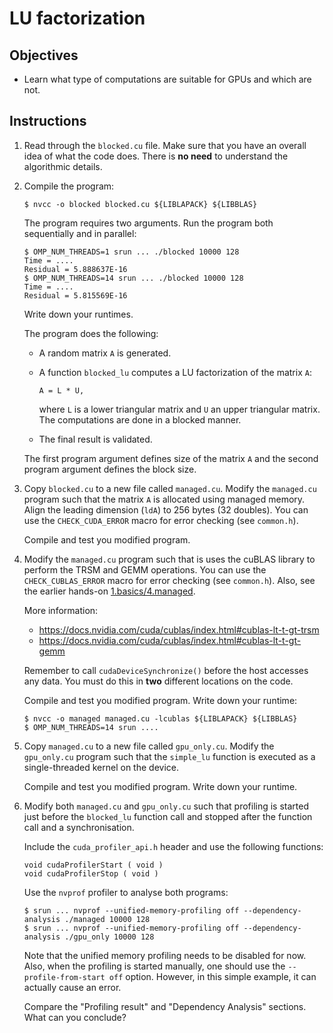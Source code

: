 # LU factorization

## Objectives

 - Learn what type of computations are suitable for GPUs and which are not.

## Instructions

 1. Read through the `blocked.cu` file. Make sure that you have an overall idea
    of what the code does. There is **no need** to understand the algorithmic
    details.

 2. Compile the program:
 
    ```
    $ nvcc -o blocked blocked.cu ${LIBLAPACK} ${LIBBLAS}
    ```
    
    The program requires two arguments. Run the program both sequentially and
    in parallel:
    
    ```
    $ OMP_NUM_THREADS=1 srun ... ./blocked 10000 128
    Time = ....
    Residual = 5.888637E-16
    $ OMP_NUM_THREADS=14 srun ... ./blocked 10000 128
    Time = ....
    Residual = 5.815569E-16
    ```
    
    Write down your runtimes.
    
    The program does the following:
     
     - A random matrix `A` is generated.
     
     - A function `blocked_lu` computes a LU factorization of the matrix `A`:
       
       ```
       A = L * U,
       ```
       
       where `L` is a lower triangular matrix and `U` an upper triangular
       matrix. The computations are done in a blocked manner.
    
     - The final result is validated.
     
    The first program argument defines size of the matrix `A` and the second
    program argument defines the block size.

 3. Copy `blocked.cu` to a new file called `managed.cu`. Modify the `managed.cu`
    program such that the matrix `A` is allocated using managed memory. Align
    the leading dimension (`ldA`) to 256 bytes (32 doubles). You can use the
    `CHECK_CUDA_ERROR` macro for error checking (see `common.h`).
    
    Compile and test you modified program.
    
 4. Modify the `managed.cu` program such that is uses the cuBLAS library to
    perform the TRSM and GEMM operations. You can use the `CHECK_CUBLAS_ERROR`
    macro for error checking (see `common.h`). Also, see the earlier hands-on
    [1.basics/4.managed](../../1.basics/4.managed).
    
    More information:
     - https://docs.nvidia.com/cuda/cublas/index.html#cublas-lt-t-gt-trsm
     - https://docs.nvidia.com/cuda/cublas/index.html#cublas-lt-t-gt-gemm
    
    Remember to call `cudaDeviceSynchronize()` before the host accesses any
    data. You must do this in **two** different locations on the code.
    
    Compile and test you modified program. Write down your runtime:
    
    ```
    $ nvcc -o managed managed.cu -lcublas ${LIBLAPACK} ${LIBBLAS}
    $ OMP_NUM_THREADS=14 srun ....
    ```

 5. Copy `managed.cu` to a new file called `gpu_only.cu`. Modify the
    `gpu_only.cu` program such that the `simple_lu` function is executed as a
    single-threaded kernel on the device.
    
    Compile and test you modified program. Write down your runtime.

 6. Modify both `managed.cu` and `gpu_only.cu` such that profiling is started
    just before the `blocked_lu` function call and stopped after the function
    call and a synchronisation.
    
    Include the `cuda_profiler_api.h` header and use the following functions:
    
    ```
    void cudaProfilerStart ( void )
    void cudaProfilerStop ( void )
    ```

    Use the `nvprof` profiler to analyse both programs:
    
    ```
    $ srun ... nvprof --unified-memory-profiling off --dependency-analysis ./managed 10000 128
    $ srun ... nvprof --unified-memory-profiling off --dependency-analysis ./gpu_only 10000 128
    ```
    
    Note that the unified memory profiling needs to be disabled for now. Also,
    when the profiling is started manually, one should use the
    `--profile-from-start off` option. However, in this simple example, it can
    actually cause an error.
    
    Compare the "Profiling result" and "Dependency Analysis" sections. What
    can you conclude?
